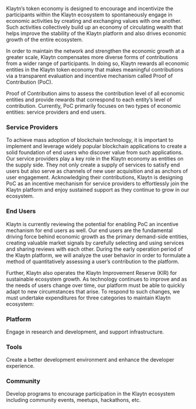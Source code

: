 Klaytn’s token economy is designed to encourage and incentivize the participants within the Klaytn ecosystem to spontaneously engage in economic activities by creating and exchanging values with one another. Such activities collectively build up an economy of circulating wealth that helps improve the stability of the Klaytn platform and also drives economic growth of the entire ecosystem.

In order to maintain the network and strengthen the economic growth at a greater scale, Klaytn compensates more diverse forms of contributions from a wider range of participants. In doing so, Klaytn rewards all economic entities in the Klaytn token economy that makes meaningful contributions via a transparent evaluation and incentive mechanism called Proof of Contribution (PoC).

Proof of Contribution aims to assess the contribution level of all economic entities and provide rewards that correspond to each entity’s level of contribution. Currently, PoC primarily focuses on two types of economic entities: service providers and end users.

### Service Providers

To achieve mass adoption of blockchain technology, it is important to implement and leverage widely popular blockchain applications to create a solid foundation of end users who discover value from such applications. Our service providers play a key role in the Klaytn economy as entities on the supply side. They not only create a supply of services to satisfy end users but also serve as channels of new user acquisition and as anchors of user engagement. Acknowledging their contributions, Klaytn is designing PoC as an incentive mechanism for service providers to effortlessly join the Klaytn platform and enjoy sustained support as they continue to grow in our ecosystem.

### End Users

Klaytn is currently reviewing the potential for enabling PoC an incentive mechanism for end users as well. Our end users are the fundamental driving force behind economic growth as the primary demand-side entities, creating valuable market signals by carefully selecting and using services and sharing reviews with each other. During the early operation period of the Klaytn platform, we will analyze the user behavior in order to formulate a method of quantitatively assessing a user’s contribution to the platform.

Further, Klaytn also operates the Klaytn Improvement Reserve (KIR) for sustainable ecosystem growth. As technology continues to improve and as the needs of users change over time, our platform must be able to quickly adapt to new circumstances that arise. To respond to such changes, we must undertake expenditures for three categories to maintain Klaytn ecosystem:

### Platform

Engage in research and development, and support infrastructure.

### Tools

Create a better development environment and enhance the developer experience.

### Community

Develop programs to encourage participation in the Klaytn ecosystem including community events, meetups, hackathons, etc.